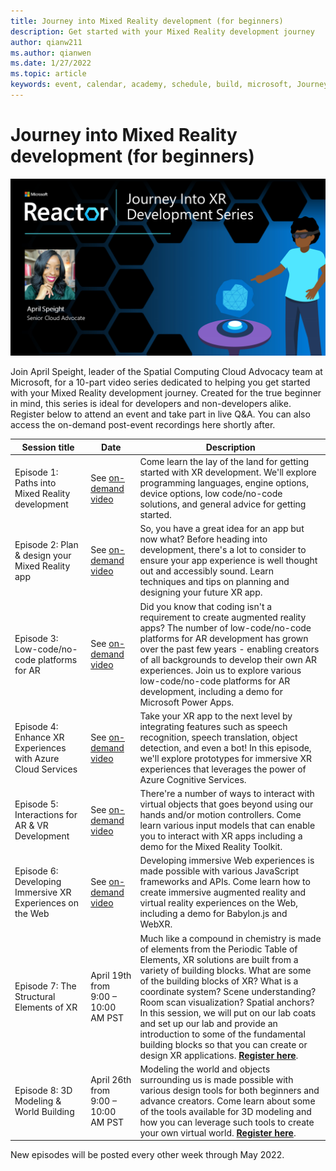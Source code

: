 ```yaml
---
title: Journey into Mixed Reality development (for beginners)
description: Get started with your Mixed Reality development journey
author: qianw211
ms.author: qianwen
ms.date: 1/27/2022
ms.topic: article
keywords: event, calendar, academy, schedule, build, microsoft, Journey, Mixed Reality development, beginners
---
```


# Journey into Mixed Reality development (for beginners)

![Journey into Mixed Reality development banner](images/mr-series-with-april-series-banner.png)

Join April Speight, leader of the Spatial Computing Cloud Advocacy team at Microsoft, for a 10-part video series dedicated to helping you get started with your Mixed Reality development journey. Created for the true beginner in mind, this series is ideal for developers and non-developers alike. Register below to attend an event and take part in live Q&A. You can also access the on-demand post-event recordings here shortly after. 

| Session title | Date | Description|
|-------------|-------------|--------|
| Episode 1: Paths into Mixed Reality development | See [on-demand video](/shows/mixed-reality/journey-into-xr-dev-ep1) | Come learn the lay of the land for getting started with XR development. We'll explore programming languages, engine options, device options, low code/no-code solutions, and general advice for getting started. |
| Episode 2: Plan & design your Mixed Reality app | See [on-demand video](/shows/mixed-reality/journey-into-xr-dev-ep2) | So, you have a great idea for an app but now what? Before heading into development, there's a lot to consider to ensure your app experience is well thought out and accessibly sound. Learn techniques and tips on planning and designing your future XR app. |
| Episode 3: Low-code/no-code platforms for AR | See [on-demand video](/shows/mixed-reality/journey-into-xr-dev-ep3) | Did you know that coding isn't a requirement to create augmented reality apps? The number of low-code/no-code platforms for AR development has grown over the past few years - enabling creators of all backgrounds to develop their own AR experiences. Join us to explore various low-code/no-code platforms for AR development, including a demo for Microsoft Power Apps.  |
| Episode 4: Enhance XR Experiences with Azure Cloud Services |	See [on-demand video](/shows/mixed-reality/journey-into-xr-dev-ep4) | Take your XR app to the next level by integrating features such as speech recognition, speech translation, object detection, and even a bot! In this episode, we'll explore prototypes for immersive XR experiences that leverages the power of Azure Cognitive Services.|
| Episode 5: Interactions for AR & VR Development | See [on-demand video](/shows/mixed-reality/journey-into-xr-dev-ep5) |	There're a number of ways to interact with virtual objects that goes beyond using our hands and/or motion controllers. Come learn various input models that can enable you to interact with XR apps including a demo for the Mixed Reality Toolkit. |
| Episode 6: Developing Immersive XR Experiences on the Web |	See [on-demand video](/shows/mixed-reality/journey-into-xr-dev-ep6) |	Developing immersive Web experiences is made possible with various JavaScript frameworks and APIs. Come learn how to create immersive augmented reality and virtual reality experiences on the Web, including a demo for Babylon.js and WebXR. |
| Episode 7: The Structural Elements of XR |	April 19th from 9:00 – 10:00 AM PST |	Much like a compound in chemistry is made of elements from the Periodic Table of Elements, XR solutions are built from a variety of building blocks. What are some of the building blocks of XR? What is a coordinate system? Scene understanding? Room scan visualization? Spatial anchors? In this session, we will put on our lab coats and set up our lab and provide an introduction to some of the fundamental building blocks so that you can create or design XR applications.  [**Register here**](https://www.meetup.com/hololens-mr/events/285088477/). |
| Episode 8: 3D Modeling & World Building  |	April 26th from 9:00 – 10:00 AM PST  |	Modeling the world and objects surrounding us is made possible with various design tools for both beginners and advance creators. Come learn about some of the tools available for 3D modeling and how you can leverage such tools to create your own virtual world. [**Register here**](https://www.meetup.com/hololens-mr/events/285111905/). |

New episodes will be posted every other week through May 2022.
